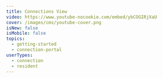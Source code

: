 ```yaml
---
title: Connections View
video: https://www.youtube-nocookie.com/embed/ybCOGIRjXaU
cover: /images/cms/youtube-cover.png
isNew: false
isMobile: false
topics:
  - getting-started
  - connection-portal
userTypes:
  - connection
  - resident
---
```


